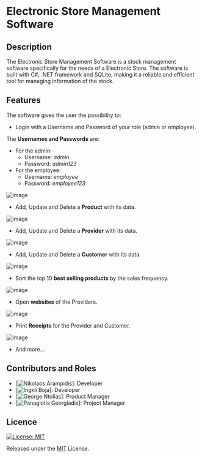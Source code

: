 # Electronic Store Management Software

## Description
The Electronic Store Management Software is a stock management software specifically for the needs of a Electronic Store.
The software is built with C#, .NET framework and SQLite, making it a reliable and efficient tool for managing information of the stock.

## Features
The software gives the user the possibility to:
- Login with a Username and Password of your role (admin or employee).

The **Usernames and Passwords** are:
  - For the admin:
    - Username: *admin*
    - Password: *admin123*
  - For the employee:
    - Username: *employee*
    - Password: *employee123*
    
![image](https://github.com/nickarabidis/Stock-Main-App-Store-With-Database/assets/75751845/36235048-dc69-4ccf-bba9-844c2fc22112)

- Add, Update and Delete a **Product** with its data.

![image](https://github.com/nickarabidis/Stock-Main-App-Store-With-Database/assets/75751845/4fe01425-4c45-4e3e-adba-80f5a1e84d24)

- Add, Update and Delete a **Provider** with its data.

![image](https://github.com/nickarabidis/Stock-Main-App-Store-With-Database/assets/75751845/f74a3b75-b1a2-4f23-afa5-9b9cfc96cbe7)

- Add, Update and Delete a **Customer** with its data.

![image](https://github.com/nickarabidis/Stock-Main-App-Store-With-Database/assets/75751845/4d236eac-ab15-4473-bbc3-d5464a723d6a)

- Sort the top 10 **best selling products** by the sales frequency.

![image](https://github.com/nickarabidis/Stock-Main-App-Store-With-Database/assets/75751845/f059ae87-4df2-4049-acea-984b844cbeaa)

- Open **websites** of the Providers.

![image](https://github.com/nickarabidis/Stock-Main-App-Store-With-Database/assets/75751845/e37a49f2-6a0b-4380-ac05-53292d5ce144)

- Print **Receipts** for the Provider and Customer.

![image](https://github.com/nickarabidis/Stock-Main-App-Store-With-Database/assets/75751845/3cd6df4b-8095-43af-b875-d6779ed82219)

- And more...
  
## Contributors and Roles
- [![Nikolaos Arampidis](https://github.com/nickarabidis)]: Developer
- [![Ingkli Boja](https://github.com/ingli0)]: Developer
- [![George Ntolias](https://github.com/FriedImage)]: Product Manager
- [![Panagiotis Georgiadis](https://github.com/PanagiotisGew)]: Project Manager

## Licence
[![License: MIT](https://img.shields.io/badge/License-MIT-yellow.svg)](https://opensource.org/licenses/MIT)

Released under the [MIT](https://github.com/nickarabidis/Stock-Main-App-Store-With-Database/blob/main/LICENSE) License.
